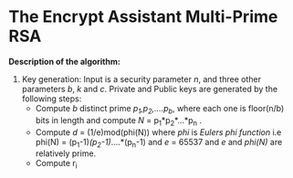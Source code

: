 # The Encrypt Assistant Multi-Prime RSA

**Description of the algorithm:**  
1. Key generation: Input is a security parameter *n*, and three other parameters *b*, *k* and *c*. Private and Public keys are generated by the following steps:
    * Compute *b* distinct prime *p<sub>1</sub>,p<sub>2</sub>,....p<sub>b</sub>*, where each one is floor(n/b) bits in length and compute *N* = p<sub>1</sub>\*p<sub>2</sub>\*...\*p<sub>n</sub> . 
    * Compute *d* = (1/e)mod(phi(N)) where *phi* is *Eulers phi function* i.e phi(N) = (p<sub>1</sub>-1)*(p<sub>2</sub>-1)*....*(p<sub>n</sub>-1) and *e* = 65537 and *e* and *phi(N)* are relatively prime. 
    * Compute r<sub>i</sub>
